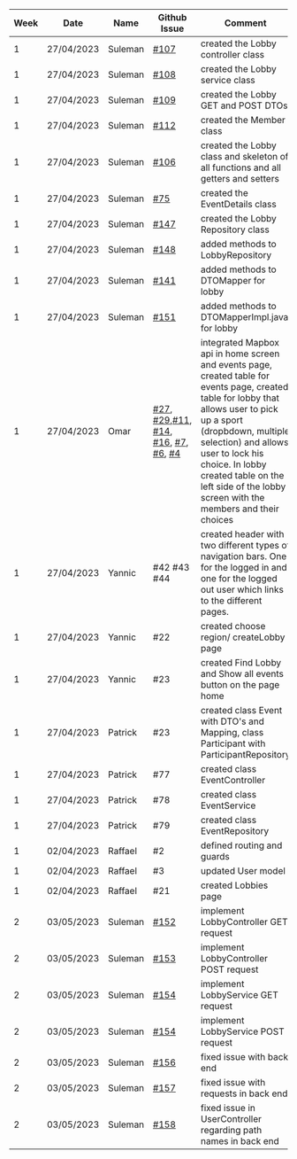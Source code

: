 | **Week** | **Date** | **Name** | **Github Issue** | **Comment** |
|----------|----------|----------|------------------|-------------|
|      1   |27/04/2023|Suleman   | [#107 ](https://github.com/sopra-fs23-group-07/sopra-fs23-group-07-server/issues/107) |created the Lobby controller class| 
|      1   |27/04/2023|Suleman   | [#108](https://github.com/sopra-fs23-group-07/sopra-fs23-group-07-server/issues/108)   |created the Lobby service class|
|      1   |27/04/2023|Suleman   | [#109](https://github.com/sopra-fs23-group-07/sopra-fs23-group-07-server/issues/109) |created the Lobby GET and POST DTOs|
|      1   |27/04/2023|Suleman   | [#112](https://github.com/sopra-fs23-group-07/sopra-fs23-group-07-server/issues/112)             |created the Member class|
|      1   |27/04/2023|Suleman   | [#106](https://github.com/sopra-fs23-group-07/sopra-fs23-group-07-server/issues/106) |created the Lobby class and skeleton of all functions and all getters and setters|
|      1   |27/04/2023|Suleman   | [#75](https://github.com/sopra-fs23-group-07/sopra-fs23-group-07-server/issues/75) |created the EventDetails class|
|      1   |27/04/2023|Suleman   | [#147](https://github.com/sopra-fs23-group-07/sopra-fs23-group-07-server/issues/147) |created the Lobby Repository class|
|      1   |27/04/2023|Suleman   | [#148](https://github.com/sopra-fs23-group-07/sopra-fs23-group-07-server/issues/148)  |added methods to LobbyRepository|
|      1   |27/04/2023|Suleman   | [#141](https://github.com/sopra-fs23-group-07/sopra-fs23-group-07-server/issues/141)  |added methods to DTOMapper for lobby|
|      1   |27/04/2023|Suleman   | [#151](https://github.com/sopra-fs23-group-07/sopra-fs23-group-07-server/issues/151) |added methods to DTOMapperImpl.java for lobby|
|      1   |27/04/2023|Omar      |[#27](https://github.com/sopra-fs23-group-07/sopra-fs23-group-07-client/issues/27), [#29](https://github.com/sopra-fs23-group-07/sopra-fs23-group-07-client/issues/29),[#11](https://github.com/sopra-fs23-group-07/sopra-fs23-group-07-client/issues/11), [#14](https://github.com/sopra-fs23-group-07/sopra-fs23-group-07-client/issues/14), [#16](https://github.com/sopra-fs23-group-07/sopra-fs23-group-07-client/issues/16), [#7](https://github.com/sopra-fs23-group-07/sopra-fs23-group-07-client/issues/7), [#6](https://github.com/sopra-fs23-group-07/sopra-fs23-group-07-client/issues/6), [#4](https://github.com/sopra-fs23-group-07/sopra-fs23-group-07-client/issues/4)|integrated Mapbox api in home screen and events page, created table for events page, created table for lobby that allows user to pick up a sport (dropbdown, multiple selection) and allows user to lock his choice. In lobby created table on the left side of the lobby screen with the members and their choices |
|      1   |27/04/2023|Yannic    | #42 #43 #44      |created header with two different types of navigation bars. One for the logged in and one for the logged out user which links to the different pages.|
|      1   |27/04/2023|Yannic    | #22              |created choose region/ createLobby page|
|      1   |27/04/2023|Yannic    | #23              |created Find Lobby and Show all events button on the page home|
|      1   |27/04/2023|Patrick   | #23              |created class Event with DTO's and Mapping, class Participant with ParticipantRepository|
|      1   |27/04/2023|Patrick   | #77              |created class EventController|
|      1   |27/04/2023|Patrick   | #78              |created class EventService|
|      1   |27/04/2023|Patrick   | #79              |created class EventRepository|
|      1   |02/04/2023|Raffael   | #2               |defined routing and guards|
|      1   |02/04/2023|Raffael   | #3               |updated User model|
|      1   |02/04/2023|Raffael   | #21              | created Lobbies page|
|      2   |03/05/2023|Suleman   | [#152](https://github.com/sopra-fs23-group-07/sopra-fs23-group-07-server/issues/152) |implement LobbyController GET request|
|      2   |03/05/2023|Suleman   | [#153](https://github.com/sopra-fs23-group-07/sopra-fs23-group-07-server/issues/153) |implement LobbyController POST request|
|      2   |03/05/2023|Suleman   | [#154](https://github.com/sopra-fs23-group-07/sopra-fs23-group-07-server/issues/154) |implement LobbyService GET request|
|      2   |03/05/2023|Suleman   | [#154](https://github.com/sopra-fs23-group-07/sopra-fs23-group-07-server/issues/154) |implement LobbyService POST request|
|      2   |03/05/2023|Suleman   | [#156](https://github.com/sopra-fs23-group-07/sopra-fs23-group-07-server/issues/156) |fixed issue with back end|
|      2   |03/05/2023|Suleman   | [#157](https://github.com/sopra-fs23-group-07/sopra-fs23-group-07-server/issues/157) |fixed issue with requests in back end|
|      2   |03/05/2023|Suleman   | [#158](https://github.com/sopra-fs23-group-07/sopra-fs23-group-07-server/issues/158) |fixed issue in UserController regarding path names in back end|
